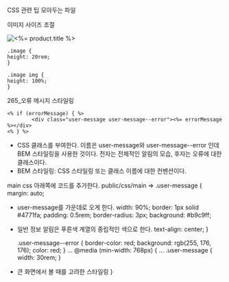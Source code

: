 CSS 관련 팁 모아두는 파일

이미지 사이즈 조절
    <div class="image">
        <img src="<%= product.imageUrl %>" alt="<%= product.title %>">
    </div>

    .image {
    height: 20rem;
    }

    .image img {
    height: 100%;
    }

265_오류 메시지 스타일링

    <% if (errorMessage) { %>
            <div class="user-message user-message--error"><%= errorMessage %></div>
    <% } %>
- CSS 클래스를 부여한다. 이름은 user-message와 user-message--error 인데 BEM 스타일링을 사용한 것이다. 전자는 전체적인 알림의 모습, 후자는 오류에 대한 클래스이다.
- BEM 스타일링: CSS 스타일링 또는 클래스 이름에 대한 컨벤션이다. 

main css 아래쪽에 코드를 추가한다.
public/css/main =>
    .user-message {
        margin: auto; 
- user-message를 가운데로 오게 한다.
        width: 90%;
        border: 1px solid #4771fa;
        padding: 0.5rem;
        border-radius: 3px;
        background: #b9c9ff;
- 일반 정보 알림은 푸른색 계열의 중립적인 색으로 한다. 
        text-align: center;
    }

    .user-message--error {
        border-color: red;
        background: rgb(255, 176, 176);
        color: red;
    }
    ...
    @media (min-width: 768px) {
        ...
        .user-message {
            width: 30rem;
        }
- 큰 화면에서 볼 때를 고려한 스타일링
    }